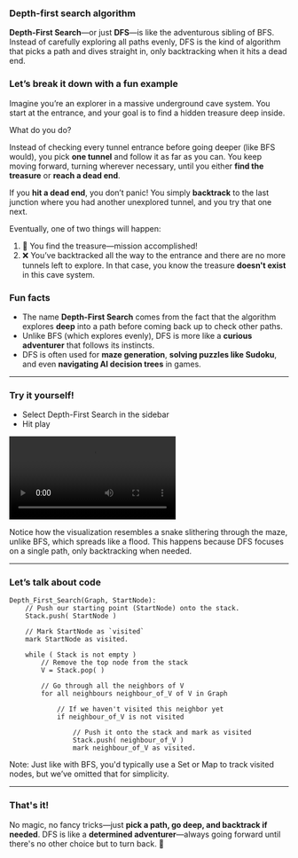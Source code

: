 ### Depth-first search algorithm

**Depth-First Search**—or just **DFS**—is like the adventurous sibling of BFS. Instead of carefully exploring all paths evenly, DFS is the kind of algorithm that picks a path and dives straight in, only backtracking when it hits a dead end.

### Let’s break it down with a fun example

Imagine you’re an explorer in a massive underground cave system. You start at the entrance, and your goal is to find a hidden treasure deep inside.

What do you do?

Instead of checking every tunnel entrance before going deeper (like BFS would), you pick **one tunnel** and follow it as far as you can. You keep moving forward, turning wherever necessary, until you either **find the treasure** or **reach a dead end**.

If you **hit a dead end**, you don’t panic! You simply **backtrack** to the last junction where you had another unexplored tunnel, and you try that one next.

Eventually, one of two things will happen:

1. 🎉 You find the treasure—mission accomplished!
2. ❌ You’ve backtracked all the way to the entrance and there are no more tunnels left to explore. In that case, you know the treasure **doesn't exist** in this cave system.

### Fun facts

-   The name **Depth-First Search** comes from the fact that the algorithm explores **deep** into a path before coming back up to check other paths.
-   Unlike BFS (which explores evenly), DFS is more like a **curious adventurer** that follows its instincts.
-   DFS is often used for **maze generation**, **solving puzzles like Sudoku**, and even **navigating AI decision trees** in games.

---

### Try it yourself!

-   Select Depth-First Search in the sidebar
-   Hit play

![video](/content/video/dfs.mp4)

Notice how the visualization resembles a snake slithering through the maze, unlike BFS, which spreads like a flood. This happens because DFS focuses on a single path, only backtracking when needed.

---

### Let’s talk about code

```
Depth_First_Search(Graph, StartNode):
    // Push our starting point (StartNode) onto the stack.
    Stack.push( StartNode )

    // Mark StartNode as `visited`
    mark StartNode as visited.

    while ( Stack is not empty )
        // Remove the top node from the stack
        V = Stack.pop( )

        // Go through all the neighbors of V
        for all neighbours neighbour_of_V of V in Graph

            // If we haven't visited this neighbor yet
            if neighbour_of_V is not visited

                // Push it onto the stack and mark as visited
                Stack.push( neighbour_of_V )
                mark neighbour_of_V as visited.
```

Note: Just like with BFS, you'd typically use a Set or Map to track visited nodes, but we’ve omitted that for simplicity.

---

### That's it!

No magic, no fancy tricks—just **pick a path, go deep, and backtrack if needed**. DFS is like a **determined adventurer**—always going forward until there's no other choice but to turn back. 🚀
